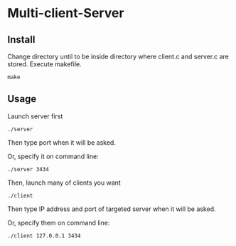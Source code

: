# Multi-client-Server

## Install

Change directory until to be inside directory where client.c and server.c are stored. Execute makefile.

```
make
```

## Usage

Launch server first

```
./server
```

Then type port when it will be asked.

Or, specify it on command line:

```
./server 3434
```

Then, launch many of clients you want

```
./client
```

Then type IP address and port of targeted server when it will be asked.

Or, specify them on command line:

```
./client 127.0.0.1 3434
```
